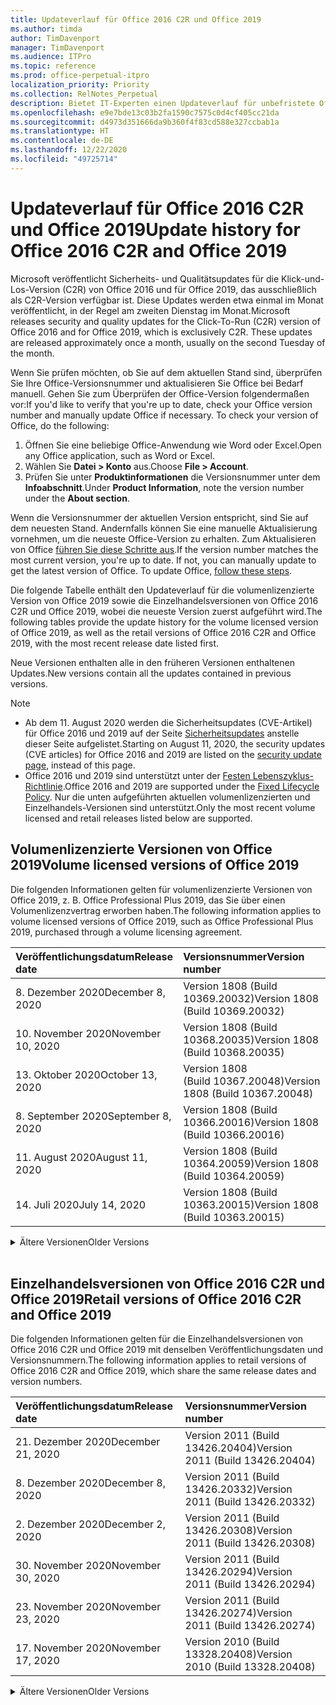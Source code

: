 ```yaml
---
title: Updateverlauf für Office 2016 C2R und Office 2019
ms.author: timda
author: TimDavenport
manager: TimDavenport
ms.audience: ITPro
ms.topic: reference
ms.prod: office-perpetual-itpro
localization_priority: Priority
ms.collection: RelNotes_Perpetual
description: Bietet IT-Experten einen Updateverlauf für unbefristete Office 2016- und 2019-Versionen, die Klick-und-Los (C2R) verwenden.
ms.openlocfilehash: e9e7bde13c03b2fa1590c7575c0d4cf405cc21da
ms.sourcegitcommit: d4973d351666da9b360f4f83cd588e327ccbab1a
ms.translationtype: HT
ms.contentlocale: de-DE
ms.lasthandoff: 12/22/2020
ms.locfileid: "49725714"
---
```

# <a name="update-history-for-office-2016-c2r-and-office-2019"></a><span data-ttu-id="c65c7-103">Updateverlauf für Office 2016 C2R und Office 2019</span><span class="sxs-lookup"><span data-stu-id="c65c7-103">Update history for Office 2016 C2R and Office 2019</span></span>

<span data-ttu-id="c65c7-p101">Microsoft veröffentlicht Sicherheits- und Qualitätsupdates für die Klick-und-Los-Version (C2R) von Office 2016 und für Office 2019, das ausschließlich als C2R-Version verfügbar ist. Diese Updates werden etwa einmal im Monat veröffentlicht, in der Regel am zweiten Dienstag im Monat.</span><span class="sxs-lookup"><span data-stu-id="c65c7-p101">Microsoft releases security and quality updates for the Click-To-Run (C2R) version of Office 2016 and for Office 2019, which is exclusively C2R. These updates are released approximately once a month, usually on the second Tuesday of the month.</span></span>

<span data-ttu-id="c65c7-p102">Wenn Sie prüfen möchten, ob Sie auf dem aktuellen Stand sind, überprüfen Sie Ihre Office-Versionsnummer und aktualisieren Sie Office bei Bedarf manuell. Gehen Sie zum Überprüfen der Office-Version folgendermaßen vor:</span><span class="sxs-lookup"><span data-stu-id="c65c7-p102">If you'd like to verify that you're up to date, check your Office version number and manually update Office if necessary. To check your version of Office, do the following:</span></span>

  1.    <span data-ttu-id="c65c7-108">Öffnen Sie eine beliebige Office-Anwendung wie Word oder Excel.</span><span class="sxs-lookup"><span data-stu-id="c65c7-108">Open any Office application, such as Word or Excel.</span></span>
  2.    <span data-ttu-id="c65c7-109">Wählen Sie **Datei > Konto** aus.</span><span class="sxs-lookup"><span data-stu-id="c65c7-109">Choose **File > Account**.</span></span>
  3.    <span data-ttu-id="c65c7-110">Prüfen Sie unter **Produktinformationen** die Versionsnummer unter dem **Infoabschnitt**.</span><span class="sxs-lookup"><span data-stu-id="c65c7-110">Under **Product Information**, note the version number under the **About section**.</span></span>

<span data-ttu-id="c65c7-p103">Wenn die Versionsnummer der aktuellen Version entspricht, sind Sie auf dem neuesten Stand. Andernfalls können Sie eine manuelle Aktualisierung vornehmen, um die neueste Office-Version zu erhalten. Zum Aktualisieren von Office [führen Sie diese Schritte aus](https://support.office.com/article/2ab296f3-7f03-43a2-8e50-46de917611c5).</span><span class="sxs-lookup"><span data-stu-id="c65c7-p103">If the version number matches the most current version, you're up to date. If not, you can manually update to get the latest version of Office. To update Office, [follow these steps](https://support.office.com/article/2ab296f3-7f03-43a2-8e50-46de917611c5).</span></span>


<span data-ttu-id="c65c7-114">Die folgende Tabelle enthält den Updateverlauf für die volumenlizenzierte Version von Office 2019 sowie die Einzelhandelsversionen von Office 2016 C2R und Office 2019, wobei die neueste Version zuerst aufgeführt wird.</span><span class="sxs-lookup"><span data-stu-id="c65c7-114">The following tables provide the update history for the volume licensed version of Office 2019, as well as the retail versions of Office 2016 C2R and Office 2019, with the most recent release date listed first.</span></span>

<span data-ttu-id="c65c7-115">Neue Versionen enthalten alle in den früheren Versionen enthaltenen Updates.</span><span class="sxs-lookup"><span data-stu-id="c65c7-115">New versions contain all the updates contained in previous versions.</span></span>


 > [!NOTE]
> - <span data-ttu-id="c65c7-116">Ab dem 11. August 2020 werden die Sicherheitsupdates (CVE-Artikel) für Office 2016 und 2019 auf der Seite [Sicherheitsupdates](https://docs.microsoft.com/officeupdates/microsoft365-apps-security-updates) anstelle dieser Seite aufgelistet.</span><span class="sxs-lookup"><span data-stu-id="c65c7-116">Starting on August 11, 2020, the security updates (CVE articles) for Office 2016 and 2019 are listed on the [security update page](https://docs.microsoft.com/officeupdates/microsoft365-apps-security-updates), instead of this page.</span></span> 
> - <span data-ttu-id="c65c7-117">Office 2016 und 2019 sind unterstützt unter der [Festen Lebenszyklus-Richtlinie](https://docs.microsoft.com/lifecycle/policies/fixed).</span><span class="sxs-lookup"><span data-stu-id="c65c7-117">Office 2016 and 2019 are supported under the [Fixed Lifecycle Policy](https://docs.microsoft.com/lifecycle/policies/fixed).</span></span> <span data-ttu-id="c65c7-118">Nur die unten aufgeführten aktuellen volumenlizenzierten und Einzelhandels-Versionen sind unterstützt.</span><span class="sxs-lookup"><span data-stu-id="c65c7-118">Only the most recent volume licensed and retail releases listed below are supported.</span></span>


## <a name="volume-licensed-versions-of-office-2019"></a><span data-ttu-id="c65c7-119">Volumenlizenzierte Versionen von Office 2019</span><span class="sxs-lookup"><span data-stu-id="c65c7-119">Volume licensed versions of Office 2019</span></span>
<span data-ttu-id="c65c7-120">Die folgenden Informationen gelten für volumenlizenzierte Versionen von Office 2019, z. B. Office Professional Plus 2019, das Sie über einen Volumenlizenzvertrag erworben haben.</span><span class="sxs-lookup"><span data-stu-id="c65c7-120">The following information applies to volume licensed versions of Office 2019, such as Office Professional Plus 2019, purchased through a volume licensing agreement.</span></span>

[//]: # (NICHT ENTFERNEN VL TABELLE START)


|<span data-ttu-id="c65c7-122">**Veröffentlichungsdatum**</span><span class="sxs-lookup"><span data-stu-id="c65c7-122">**Release date**</span></span>|<span data-ttu-id="c65c7-123">**Versionsnummer**</span><span class="sxs-lookup"><span data-stu-id="c65c7-123">**Version number**</span></span>|
|:-----|:-----|
|<span data-ttu-id="c65c7-124">8. Dezember 2020</span><span class="sxs-lookup"><span data-stu-id="c65c7-124">December 8, 2020</span></span>|<span data-ttu-id="c65c7-125">Version 1808 (Build 10369.20032)</span><span class="sxs-lookup"><span data-stu-id="c65c7-125">Version 1808 (Build 10369.20032)</span></span>|
|<span data-ttu-id="c65c7-126">10. November 2020</span><span class="sxs-lookup"><span data-stu-id="c65c7-126">November 10, 2020</span></span>|<span data-ttu-id="c65c7-127">Version 1808 (Build 10368.20035)</span><span class="sxs-lookup"><span data-stu-id="c65c7-127">Version 1808 (Build 10368.20035)</span></span>|
|<span data-ttu-id="c65c7-128">13. Oktober 2020</span><span class="sxs-lookup"><span data-stu-id="c65c7-128">October 13, 2020</span></span>|<span data-ttu-id="c65c7-129">Version 1808 (Build 10367.20048)</span><span class="sxs-lookup"><span data-stu-id="c65c7-129">Version 1808 (Build 10367.20048)</span></span>|
|<span data-ttu-id="c65c7-130">8. September 2020</span><span class="sxs-lookup"><span data-stu-id="c65c7-130">September 8, 2020</span></span>|<span data-ttu-id="c65c7-131">Version 1808 (Build 10366.20016)</span><span class="sxs-lookup"><span data-stu-id="c65c7-131">Version 1808 (Build 10366.20016)</span></span>|
|<span data-ttu-id="c65c7-132">11. August 2020</span><span class="sxs-lookup"><span data-stu-id="c65c7-132">August 11, 2020</span></span>|<span data-ttu-id="c65c7-133">Version 1808 (Build 10364.20059)</span><span class="sxs-lookup"><span data-stu-id="c65c7-133">Version 1808 (Build 10364.20059)</span></span>|
|<span data-ttu-id="c65c7-134">14. Juli 2020</span><span class="sxs-lookup"><span data-stu-id="c65c7-134">July 14, 2020</span></span>   |<span data-ttu-id="c65c7-135">Version 1808 (Build 10363.20015)</span><span class="sxs-lookup"><span data-stu-id="c65c7-135">Version 1808 (Build 10363.20015)</span></span>  |


[//]: # (NICHT ENTFERNEN VL TABELLE ENDE)

<details>
<summary><span data-ttu-id="c65c7-137">Ältere Versionen</span><span class="sxs-lookup"><span data-stu-id="c65c7-137">Older Versions</span></span></summary>
 

[//]: # (NICHT ENTFERNEN VL ALTE TABELLE START)


|<span data-ttu-id="c65c7-139">**Veröffentlichungsdatum**</span><span class="sxs-lookup"><span data-stu-id="c65c7-139">**Release date**</span></span>|<span data-ttu-id="c65c7-140">**Versionsnummer**</span><span class="sxs-lookup"><span data-stu-id="c65c7-140">**Version number**</span></span>|
|:-----|:-----|
|<span data-ttu-id="c65c7-141">9. Juni 2020</span><span class="sxs-lookup"><span data-stu-id="c65c7-141">June 9, 2020</span></span>   |<span data-ttu-id="c65c7-142">Version 1808 (Build 10361.20002)</span><span class="sxs-lookup"><span data-stu-id="c65c7-142">Version 1808 (Build 10361.20002)</span></span>  |
|<span data-ttu-id="c65c7-143">12. Mai 2020</span><span class="sxs-lookup"><span data-stu-id="c65c7-143">May 12, 2020</span></span>   |<span data-ttu-id="c65c7-144">Version 1808 (Build 10359.20023)</span><span class="sxs-lookup"><span data-stu-id="c65c7-144">Version 1808 (Build 10359.20023)</span></span>  |
|<span data-ttu-id="c65c7-145">14. April 2020</span><span class="sxs-lookup"><span data-stu-id="c65c7-145">April 14, 2020</span></span>   |<span data-ttu-id="c65c7-146">Version 1808 (Build 10358.20061)</span><span class="sxs-lookup"><span data-stu-id="c65c7-146">Version 1808 (Build 10358.20061)</span></span>  |
|<span data-ttu-id="c65c7-147">10. März 2020</span><span class="sxs-lookup"><span data-stu-id="c65c7-147">March 10, 2020</span></span>   |<span data-ttu-id="c65c7-148">Version 1808 (Build 10357.20081)</span><span class="sxs-lookup"><span data-stu-id="c65c7-148">Version 1808 (Build 10357.20081)</span></span>  |
|<span data-ttu-id="c65c7-149">11. Februar 2020</span><span class="sxs-lookup"><span data-stu-id="c65c7-149">February 11, 2020</span></span>   |<span data-ttu-id="c65c7-150">Version 1808 (Build 10356.20006)</span><span class="sxs-lookup"><span data-stu-id="c65c7-150">Version 1808 (Build 10356.20006)</span></span>  |


[//]: # (NICHT ENTFERNEN VL ALTE TABELLE ENDE)

</details>


<br/>

## <a name="retail-versions-of-office-2016-c2r-and-office-2019"></a><span data-ttu-id="c65c7-152">Einzelhandelsversionen von Office 2016 C2R und Office 2019</span><span class="sxs-lookup"><span data-stu-id="c65c7-152">Retail versions of Office 2016 C2R and Office 2019</span></span>
<span data-ttu-id="c65c7-153">Die folgenden Informationen gelten für die Einzelhandelsversionen von Office 2016 C2R und Office 2019 mit denselben Veröffentlichungsdaten und Versionsnummern.</span><span class="sxs-lookup"><span data-stu-id="c65c7-153">The following information applies to retail versions of Office 2016 C2R and Office 2019, which share the same release dates and version numbers.</span></span>

[//]: # (NICHT ENTFERNEN EINZELHANDEL TABELLE START)


|<span data-ttu-id="c65c7-155">**Veröffentlichungsdatum**</span><span class="sxs-lookup"><span data-stu-id="c65c7-155">**Release date**</span></span>|<span data-ttu-id="c65c7-156">**Versionsnummer**</span><span class="sxs-lookup"><span data-stu-id="c65c7-156">**Version number**</span></span>|
|:-----|:-----|
|<span data-ttu-id="c65c7-157">21. Dezember 2020</span><span class="sxs-lookup"><span data-stu-id="c65c7-157">December 21, 2020</span></span>|<span data-ttu-id="c65c7-158">Version 2011 (Build 13426.20404)</span><span class="sxs-lookup"><span data-stu-id="c65c7-158">Version 2011 (Build 13426.20404)</span></span>|
|<span data-ttu-id="c65c7-159">8. Dezember 2020</span><span class="sxs-lookup"><span data-stu-id="c65c7-159">December 8, 2020</span></span>|<span data-ttu-id="c65c7-160">Version 2011 (Build 13426.20332)</span><span class="sxs-lookup"><span data-stu-id="c65c7-160">Version 2011 (Build 13426.20332)</span></span>|
|<span data-ttu-id="c65c7-161">2. Dezember 2020</span><span class="sxs-lookup"><span data-stu-id="c65c7-161">December 2, 2020</span></span>|<span data-ttu-id="c65c7-162">Version 2011 (Build 13426.20308)</span><span class="sxs-lookup"><span data-stu-id="c65c7-162">Version 2011 (Build 13426.20308)</span></span>|
|<span data-ttu-id="c65c7-163">30. November 2020</span><span class="sxs-lookup"><span data-stu-id="c65c7-163">November 30, 2020</span></span>|<span data-ttu-id="c65c7-164">Version 2011 (Build 13426.20294)</span><span class="sxs-lookup"><span data-stu-id="c65c7-164">Version 2011 (Build 13426.20294)</span></span>|
|<span data-ttu-id="c65c7-165">23. November 2020</span><span class="sxs-lookup"><span data-stu-id="c65c7-165">November 23, 2020</span></span>|<span data-ttu-id="c65c7-166">Version 2011 (Build 13426.20274)</span><span class="sxs-lookup"><span data-stu-id="c65c7-166">Version 2011 (Build 13426.20274)</span></span>|
|<span data-ttu-id="c65c7-167">17. November 2020</span><span class="sxs-lookup"><span data-stu-id="c65c7-167">November 17, 2020</span></span>|<span data-ttu-id="c65c7-168">Version 2010 (Build 13328.20408)</span><span class="sxs-lookup"><span data-stu-id="c65c7-168">Version 2010 (Build 13328.20408)</span></span>|


[//]: # (NICHT ENTFERNEN EINZELHANDEL TABELLE ENDE)

<details>
<summary><span data-ttu-id="c65c7-170">Ältere Versionen</span><span class="sxs-lookup"><span data-stu-id="c65c7-170">Older Versions</span></span></summary>
 

[//]: # (NICHT ENTFERNEN EINZELHANDEL ALTE TABELLE START)


|<span data-ttu-id="c65c7-172">**Veröffentlichungsdatum**</span><span class="sxs-lookup"><span data-stu-id="c65c7-172">**Release date**</span></span>|<span data-ttu-id="c65c7-173">**Versionsnummer**</span><span class="sxs-lookup"><span data-stu-id="c65c7-173">**Version number**</span></span>|
|:-----|:-----|
|<span data-ttu-id="c65c7-174">10. November 2020</span><span class="sxs-lookup"><span data-stu-id="c65c7-174">November 10, 2020</span></span>|<span data-ttu-id="c65c7-175">Version 2010 (Build 13328.20356)</span><span class="sxs-lookup"><span data-stu-id="c65c7-175">Version 2010 (Build 13328.20356)</span></span>|
|<span data-ttu-id="c65c7-176">27. Oktober 2020</span><span class="sxs-lookup"><span data-stu-id="c65c7-176">October 27, 2020</span></span>|<span data-ttu-id="c65c7-177">Version 2010 (Build 13328.20292)</span><span class="sxs-lookup"><span data-stu-id="c65c7-177">Version 2010 (Build 13328.20292)</span></span>|
|<span data-ttu-id="c65c7-178">21. Oktober 2020</span><span class="sxs-lookup"><span data-stu-id="c65c7-178">October 21, 2020</span></span>|<span data-ttu-id="c65c7-179">Version 2009 (Build 13231.20418)</span><span class="sxs-lookup"><span data-stu-id="c65c7-179">Version 2009 (Build 13231.20418)</span></span>|
|<span data-ttu-id="c65c7-180">13. Oktober 2020</span><span class="sxs-lookup"><span data-stu-id="c65c7-180">October 13, 2020</span></span>|<span data-ttu-id="c65c7-181">Version 2009 (Build 13231.20390)</span><span class="sxs-lookup"><span data-stu-id="c65c7-181">Version 2009 (Build 13231.20390)</span></span>|
|<span data-ttu-id="c65c7-182">8. Oktober 2020</span><span class="sxs-lookup"><span data-stu-id="c65c7-182">October 8, 2020</span></span>|<span data-ttu-id="c65c7-183">Version 2009 (Build 13231.20368)</span><span class="sxs-lookup"><span data-stu-id="c65c7-183">Version 2009 (Build 13231.20368)</span></span>|
|<span data-ttu-id="c65c7-184">28. September 2020</span><span class="sxs-lookup"><span data-stu-id="c65c7-184">September 28, 2020</span></span>|<span data-ttu-id="c65c7-185">Version 2009 (Build 13231.20262)</span><span class="sxs-lookup"><span data-stu-id="c65c7-185">Version 2009 (Build 13231.20262)</span></span>|
|<span data-ttu-id="c65c7-186">22. September 2020</span><span class="sxs-lookup"><span data-stu-id="c65c7-186">September 22, 2020</span></span>|<span data-ttu-id="c65c7-187">Version 2008 (Build 13127.20508)</span><span class="sxs-lookup"><span data-stu-id="c65c7-187">Version 2008 (Build 13127.20508)</span></span>|
|<span data-ttu-id="c65c7-188">9. September 2020</span><span class="sxs-lookup"><span data-stu-id="c65c7-188">September 9, 2020</span></span>|<span data-ttu-id="c65c7-189">Version 2008 (Build 13127.20408)</span><span class="sxs-lookup"><span data-stu-id="c65c7-189">Version 2008 (Build 13127.20408)</span></span>|
|<span data-ttu-id="c65c7-190">31. August 2020</span><span class="sxs-lookup"><span data-stu-id="c65c7-190">August 31, 2020</span></span>|<span data-ttu-id="c65c7-191">Version 2008 (Build 13127.20296)</span><span class="sxs-lookup"><span data-stu-id="c65c7-191">Version 2008 (Build 13127.20296)</span></span>|
|<span data-ttu-id="c65c7-192">25. August 2020</span><span class="sxs-lookup"><span data-stu-id="c65c7-192">August 25, 2020</span></span>|<span data-ttu-id="c65c7-193">Version 2007 (Build 13029.20460)</span><span class="sxs-lookup"><span data-stu-id="c65c7-193">Version 2007 (Build 13029.20460)</span></span>|
|<span data-ttu-id="c65c7-194">11. August 2020</span><span class="sxs-lookup"><span data-stu-id="c65c7-194">August 11, 2020</span></span>|<span data-ttu-id="c65c7-195">Version 2007 (Build 13029.20344)</span><span class="sxs-lookup"><span data-stu-id="c65c7-195">Version 2007 (Build 13029.20344)</span></span>|
|<span data-ttu-id="c65c7-196">30. Juli 2020</span><span class="sxs-lookup"><span data-stu-id="c65c7-196">July 30, 2020</span></span>|<span data-ttu-id="c65c7-197">Version 2007 (Build 13029.20308)</span><span class="sxs-lookup"><span data-stu-id="c65c7-197">Version 2007 (Build 13029.20308)</span></span>  |
|<span data-ttu-id="c65c7-198">28. Juli 2020</span><span class="sxs-lookup"><span data-stu-id="c65c7-198">July 28, 2020</span></span>|<span data-ttu-id="c65c7-199">Version 2006 (Build 13001.20498)</span><span class="sxs-lookup"><span data-stu-id="c65c7-199">Version 2006 (Build 13001.20498)</span></span>  |
|<span data-ttu-id="c65c7-200">14. Juli 2020</span><span class="sxs-lookup"><span data-stu-id="c65c7-200">July 14, 2020</span></span>|<span data-ttu-id="c65c7-201">Version 2006 (Build 13001.20384)</span><span class="sxs-lookup"><span data-stu-id="c65c7-201">Version 2006 (Build 13001.20384)</span></span>  |
|<span data-ttu-id="c65c7-202">30. Juni 2020</span><span class="sxs-lookup"><span data-stu-id="c65c7-202">June 30, 2020</span></span>|<span data-ttu-id="c65c7-203">Version 2006 (Build 13001.20266)</span><span class="sxs-lookup"><span data-stu-id="c65c7-203">Version 2006 (Build 13001.20266)</span></span>  |
|<span data-ttu-id="c65c7-204">24. Juni 2020</span><span class="sxs-lookup"><span data-stu-id="c65c7-204">June 24, 2020</span></span>|<span data-ttu-id="c65c7-205">Version 2005 (Build 12827.20470)</span><span class="sxs-lookup"><span data-stu-id="c65c7-205">Version 2005 (Build 12827.20470)</span></span>  |
|<span data-ttu-id="c65c7-206">9. Juni 2020</span><span class="sxs-lookup"><span data-stu-id="c65c7-206">June 9, 2020</span></span>|<span data-ttu-id="c65c7-207">Version 2005 (Build 12827.20336)</span><span class="sxs-lookup"><span data-stu-id="c65c7-207">Version 2005 (Build 12827.20336)</span></span>  |
|<span data-ttu-id="c65c7-208">2. Juni 2020</span><span class="sxs-lookup"><span data-stu-id="c65c7-208">June 2, 2020</span></span>|<span data-ttu-id="c65c7-209">Version 2005 (Build 12827.20268)</span><span class="sxs-lookup"><span data-stu-id="c65c7-209">Version 2005 (Build 12827.20268)</span></span>  |
|<span data-ttu-id="c65c7-210">21. Mai 2020</span><span class="sxs-lookup"><span data-stu-id="c65c7-210">May 21, 2020</span></span>|<span data-ttu-id="c65c7-211">Version 2004 (Build 12730.20352)</span><span class="sxs-lookup"><span data-stu-id="c65c7-211">Version 2004 (Build 12730.20352)</span></span>  |
|<span data-ttu-id="c65c7-212">12. Mai 2020</span><span class="sxs-lookup"><span data-stu-id="c65c7-212">May 12, 2020</span></span>|<span data-ttu-id="c65c7-213">Version 2004 (Build 12730.20270)</span><span class="sxs-lookup"><span data-stu-id="c65c7-213">Version 2004 (Build 12730.20270)</span></span>  |
|<span data-ttu-id="c65c7-214">4. Mai 2020</span><span class="sxs-lookup"><span data-stu-id="c65c7-214">May 4, 2020</span></span>|<span data-ttu-id="c65c7-215">Version 2004 (Build 12730.20250)</span><span class="sxs-lookup"><span data-stu-id="c65c7-215">Version 2004 (Build 12730.20250)</span></span>  |
|<span data-ttu-id="c65c7-216">29. April 2020</span><span class="sxs-lookup"><span data-stu-id="c65c7-216">April 29, 2020</span></span>|<span data-ttu-id="c65c7-217">Version 2004 (Build 12730.20236)</span><span class="sxs-lookup"><span data-stu-id="c65c7-217">Version 2004 (Build 12730.20236)</span></span>  |
|<span data-ttu-id="c65c7-218">15. April 2020</span><span class="sxs-lookup"><span data-stu-id="c65c7-218">April 15, 2020</span></span>|<span data-ttu-id="c65c7-219">Version 2003 (Build 12624.20466)</span><span class="sxs-lookup"><span data-stu-id="c65c7-219">Version 2003 (Build 12624.20466)</span></span>  |
|<span data-ttu-id="c65c7-220">14. April 2020</span><span class="sxs-lookup"><span data-stu-id="c65c7-220">April 14, 2020</span></span>|<span data-ttu-id="c65c7-221">Version 2003 (Build 12624.20442)</span><span class="sxs-lookup"><span data-stu-id="c65c7-221">Version 2003 (Build 12624.20442)</span></span>  |
|<span data-ttu-id="c65c7-222">31. März 2020</span><span class="sxs-lookup"><span data-stu-id="c65c7-222">March 31, 2020</span></span>|<span data-ttu-id="c65c7-223">Version 2003 (Build 12624.20382)</span><span class="sxs-lookup"><span data-stu-id="c65c7-223">Version 2003 (Build 12624.20382)</span></span>  |
|<span data-ttu-id="c65c7-224">25. März 2020</span><span class="sxs-lookup"><span data-stu-id="c65c7-224">March 25, 2020</span></span>|<span data-ttu-id="c65c7-225">Version 2003 (Build 12624.20320)</span><span class="sxs-lookup"><span data-stu-id="c65c7-225">Version 2003 (Build 12624.20320)</span></span>  |
|<span data-ttu-id="c65c7-226">10. März 2020</span><span class="sxs-lookup"><span data-stu-id="c65c7-226">March 10, 2020</span></span>|<span data-ttu-id="c65c7-227">Version 2002 (Build 12527.20278)</span><span class="sxs-lookup"><span data-stu-id="c65c7-227">Version 2002 (Build 12527.20278)</span></span>  |
|<span data-ttu-id="c65c7-228">1. März 2020</span><span class="sxs-lookup"><span data-stu-id="c65c7-228">March 1, 2020</span></span>   |<span data-ttu-id="c65c7-229">Version 2002 (Build 12527.20242)</span><span class="sxs-lookup"><span data-stu-id="c65c7-229">Version 2002 (Build 12527.20242)</span></span>  |


[//]: # (NICHT ENTFERNEN EINZELHANDEL ALTE TABELLE ENDE)


</details>






